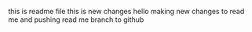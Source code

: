 this is readme file
this is new changes
hello
making new changes to read me and pushing read me branch to github